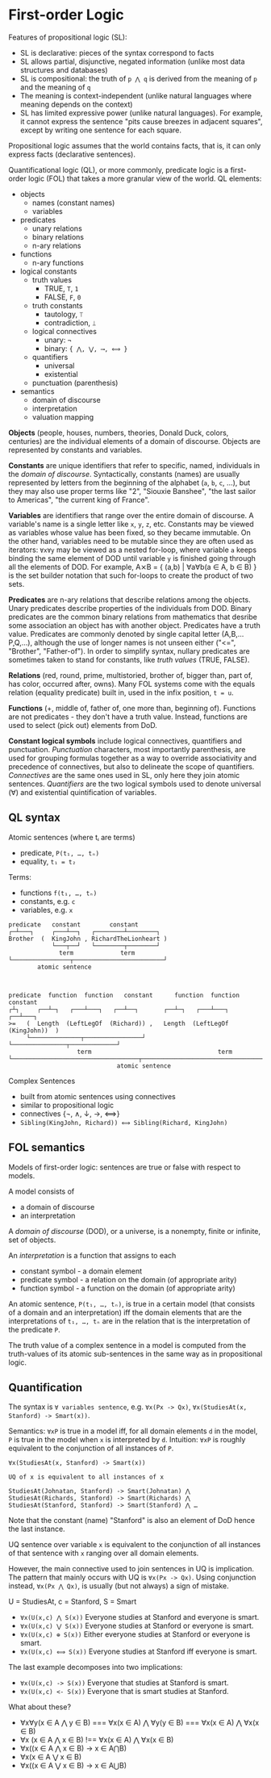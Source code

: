 # First-order Logic

Features of propositional logic (SL):
- SL is declarative: pieces of the syntax correspond to facts
- SL allows partial, disjunctive, negated information (unlike most data structures and databases)
- SL is compositional: the truth of `p ⋀ q` is derived from the meaning of `p` and the meaning of `q`
- The meaning is context-independent (unlike natural languages where meaning depends on the context)
- SL has limited expressive power (unlike natural languages). For example, it cannot express the sentence "pits cause breezes in adjacent squares", except by writing one sentence for each square.

Propositional logic assumes that the world contains facts, that is, it can only express facts (declarative sentences).

Quantificational logic (QL), or more commonly, predicate logic is a first-order logic (FOL) that takes a more granular view of the world. QL elements:
- objects
  - names (constant names)
  - variables
- predicates
  - unary relations
  - binary relations
  - n-ary relations
- functions
  - n-ary functions
- logical constants
  - truth values
    - TRUE, `T`, `1`
    - FALSE, `F`, `0`
  - truth constants
    - tautology, `⟙`
    - contradiction, `⟘`
  - logical connectives
    - unary: `¬`
    - binary: `{ ⋀, ⋁, ⟶, ⟺ }`
  - quantifiers
    - universal
    - existential
  - punctuation (parenthesis)
- semantics
  - domain of discourse
  - interpretation
  - valuation mapping


**Objects** (people, houses, numbers, theories, Donald Duck, colors, centuries) are the individual elements of a domain of discourse. Objects are represented by constants and variables.

**Constants** are unique identifiers that refer to specific, named, individuals in the *domain of discourse*. Syntactically, constants (names) are usually represented by letters from the beginning of the alphabet (`a`, `b`, `c`, …), but they may also use proper terms like "2", "Siouxie Banshee", "the last sailor to Americas", "the current king of France".

**Variables** are identifiers that range over the entire domain of discourse. A variable's name is a single letter like `x`, `y`, `z`, etc. Constants may be viewed as variables whose value has been fixed, so they became immutable. On the other hand, variables need to be mutable since they are often used as iterators: `∀x∀y` may be viewed as a nested for-loop, where variable `a` keeps binding the same element of DOD until variable `y` is finished going through all the elements of DOD. For example, A⨯B = { (a,b) | ∀a∀b(a ∈ A, b ∈ B) } is the set builder notation that such for-loops to create the product of two sets.

**Predicates** are n-ary relations that describe relations among the objects. Unary predicates describe properties of the individuals from DOD. Binary predicates are the common binary relations from mathematics that desribe some association an object has with another object. Predicates have a truth value. Predicates are commonly denoted by single capital letter (A,B,…P,Q,…), although the use of longer names is not unseen either ("<=", "Brother", "Father-of"). In order to simplify syntax, nullary predicates are sometimes taken to stand for constants, like *truth values* (TRUE, FALSE).

**Relations** (red, round, prime, multistoried, brother of, bigger than, part of, has color, occurred after, owns). Many FOL systems come with the equals relation (equality predicate) built in, used in the infix position, `t = u`.

**Functions** (+, middle of, father of, one more than, beginning of). Functions are not predicates - they don't have a truth value. Instead, functions are used to select (pick out) elements from DoD.

**Constant logical symbols** include logical connectives, quantifiers and punctuation. *Punctuation* characters, most importantly parenthesis, are used for grouping formulas together as a way to override associativity and precedence of connectives, but also to delineate the scope of quantifiers. *Connectives* are the same ones used in SL, only here they join atomic sentences. *Quantifiers* are the two logical symbols used to denote universal (∀) and existential quintification of variables.


## QL syntax

Atomic sentences (where tᵢ are terms)
- predicate, `P(t₁, …, tₙ)`
- equality, `t₁ = t₂`

Terms:
- functions `f(t₁, …, tₙ)`
- constants, e.g. `c`
- variables, e.g. `x`


```
predicate   constant        constant
┌─┴───┐     ┌───┴──┐   ┌────────┴────────┐
Brother  (  KingJohn , RichardTheLionheart )
            └───┬──┘   └────────┬────────┘
              term             term
└────────────────┬─────────────────────────┘
        atomic sentence



predicate  function  function   constant      function  function   constant
┌┴┐     ┌──┴─┐   ┌───┴───┐   ┌──┴──┐       ┌──┴─┐   ┌───┴───┐   ┌──┴───┐
>=   (  Length  (LeftLegOf  (Richard)) ,   Length  (LeftLegOf  (KingJohn))  )
     └──────────────┬────────────────┘     └───────────────┬─────────────┘
                   term                                   term
└───────────────────────────────────┬───────────────────────────────────────┘
                              atomic sentence
```


Complex Sentences
- built from atomic sentences using connectives
- similar to propositional logic
- connectives {¬, ∧, ↓, →, ⟺}
- `Sibling(KingJohn, Richard)) ⟺ Sibling(Richard, KingJohn)`

## FOL semantics

Models of first-order logic: sentences are true or false with respect to models.

A model consists of
- a domain of discourse
- an interpretation

A *domain of discourse* (DOD), or a universe, is a nonempty, finite or infinite, set of objects.

An *interpretation* is a function that assigns to each
* constant symbol - a domain element
* predicate symbol - a relation on the domain (of appropriate arity)
* function symbol - a function on the domain (of appropriate arity)

An atomic sentence, `P(t₁, …, tₙ)`, is true in a certain model (that consists of a domain and an interpretation) iff the domain elements that are the interpretations of `t₁, …, tₙ` are in the relation that is the interpretation of the predicate `P`.

The truth value of a complex sentence in a model is computed from the truth-values of its atomic sub-sentences in the same way as in propositional logic.

## Quantification

The syntax is `∀ variables sentence`, e.g. `∀x(Px -> Qx)`, 
`∀x(StudiesAt(x, Stanford) -> Smart(x))`.

Semantics: `∀xP` is true in a model iff, for all domain elements `d` in the model, `P` is true in the model when `x` is interpreted by `d`. Intuition: `∀xP` is roughly equivalent to the conjunction of all instances of `P`.

```
∀x(StudiesAt(x, Stanford) -> Smart(x))

UQ of x is equivalent to all instances of x

StudiesAt(Johnatan, Stanford) -> Smart(Johnatan) ⋀
StudiesAt(Richards, Stanford) -> Smart(Richards) ⋀
StudiesAt(Stanford, Stanford) -> Smart(Stanford) ⋀ …
```

Note that the constant (name) "Stanford" is also an element of DoD hence the last instance.

UQ sentence over variable `x` is equivalent to the conjunction of all instances of that sentence with `x` ranging over all domain elements.

However, the main connective used to join sentences in UQ is implication. The pattern that mainly occurs with UQ is `∀x(Px -> Qx)`. Using conjunction instead, `∀x(Px ⋀ Qx)`, is usually (but not always) a sign of mistake.

U = StudiesAt, c = Stanford, S = Smart
- `∀x(U(x,c) ⋀ S(x))` Everyone studies at Stanford and everyone is smart.
- `∀x(U(x,c) ⋁ S(x))` Everyone studies at Stanford or everyone is smart.
- `∀x(U(x,c) ⊕ S(x))` Either everyone studies at Stanford or everyone is smart.
- `∀x(U(x,c) ⟺ S(x))` Everyone studies at Stanford iff everyone is smart.

The last example decomposes into two implications:
- `∀x(U(x,c) -> S(x))` Everyone that studies at Stanford is smart.
- `∀x(U(x,c) <- S(x))` Everyone that is smart studies at Stanford.

What about these?
- ∀x∀y(x ∈ A ⋀ y ∈ B) === ∀x(x ∈ A) ⋀ ∀y(y ∈ B) === ∀x(x ∈ A) ⋀ ∀x(x ∈ B)
- ∀x  (x ∈ A ⋀ x ∈ B) !== ∀x(x ∈ A) ⋀ ∀x(x ∈ B)
- ∀x((x ∈ A ⋀ x ∈ B) -> x ∈ A⋂B)
- ∀x(x ∈ A ⋁ x ∈ B)
- ∀x((x ∈ A ⋁ x ∈ B) -> x ∈ A⋃B)
